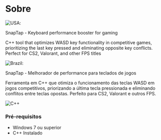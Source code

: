# Sobre
![USA](https://img.shields.io/badge/-🇺🇸_English-3c3b6e?style=for-the-badge):

SnapTap - Keyboard performance booster for gaming

C++ tool that optimizes WASD key functionality in competitive games, prioritizing the last key pressed and eliminating opposite key conflicts. Perfect for CS2, Valorant, and other FPS titles

![Brazil](https://img.shields.io/badge/-🇧🇷_Portuguese-009c3b?style=for-the-badge):

SnapTap - Melhorador de performance para teclados de jogos

Ferramenta em C++ que otimiza o funcionamento das teclas WASD em jogos competitivos, priorizando a última tecla pressionada e eliminando conflitos entre teclas opostas. Perfeito para CS2, Valorant e outros FPS.

![C++](https://img.shields.io/badge/C++-17-blue.svg)

### Pré-requisitos
- Windows 7 ou superior
- C++ Instalado 
 
